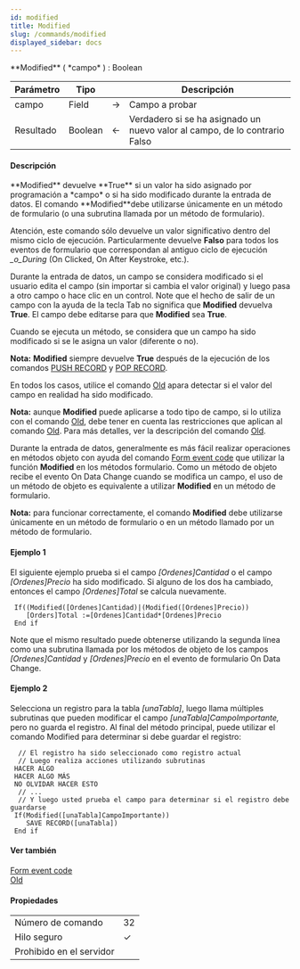 ```yaml
---
id: modified
title: Modified
slug: /commands/modified
displayed_sidebar: docs
---
```


<!--REF #_command_.Modified.Syntax-->**Modified** ( *campo* ) : Boolean<!-- END REF-->
<!--REF #_command_.Modified.Params-->
| Parámetro | Tipo |  | Descripción |
| --- | --- | --- | --- |
| campo | Field | &#8594;  | Campo a probar |
| Resultado | Boolean | &#8592; | Verdadero si se ha asignado un nuevo valor al campo, de lo contrario Falso |

<!-- END REF-->

#### Descripción 

<!--REF #_command_.Modified.Summary-->**Modified** devuelve **True** si un valor ha sido asignado por programación a *campo* o si ha sido modificado durante la entrada de datos.<!-- END REF--> El comando **Modified**debe utilizarse únicamente en un método de formulario (o una subrutina llamada por un método de formulario).

Atención, este comando sólo devuelve un valor significativo dentro del mismo ciclo de ejecución. Particularmente devuelve **Falso** para todos los eventos de formulario que correspondan al antiguo ciclo de ejecución *\_o\_During* (On Clicked, On After Keystroke, etc.).

Durante la entrada de datos, un campo se considera modificado si el usuario edita el campo (sin importar si cambia el valor original) y luego pasa a otro campo o hace clic en un control. Note que el hecho de salir de un campo con la ayuda de la tecla Tab no significa que **Modified** devuelva **True**. El campo debe editarse para que **Modified** sea **True**.

Cuando se ejecuta un método, se considera que un campo ha sido modificado si se le asigna un valor (diferente o no).

**Nota:** **Modified** siempre devuelve **True** después de la ejecución de los comandos [PUSH RECORD](push-record.md) y [POP RECORD](pop-record.md).

En todos los casos, utilice el comando [Old](old.md) apara detectar si el valor del campo en realidad ha sido modificado.

**Nota:** aunque **Modified** puede aplicarse a todo tipo de campo, si lo utiliza con el comando [Old](old.md), debe tener en cuenta las restricciones que aplican al comando [Old](old.md). Para más detalles, ver la descripción del comando [Old](old.md).

Durante la entrada de datos, generalmente es más fácil realizar operaciones en métodos objeto con ayuda del comando [Form event code](form-event-code.md) que utilizar la función **Modified** en los métodos formulario. Como un método de objeto recibe el evento On Data Change cuando se modifica un campo, el uso de un método de objeto es equivalente a utilizar **Modified** en un método de formulario.

**Nota:** para funcionar correctamente, el comando **Modified** debe utilizarse únicamente en un método de formulario o en un método llamado por un método de formulario.

#### Ejemplo 1 

El siguiente ejemplo prueba si el campo *\[Ordenes\]Cantidad* o el campo *\[Ordenes\]Precio* ha sido modificado. Si alguno de los dos ha cambiado, entonces el campo *\[Ordenes\]Total* se calcula nuevamente. 

```4d
 If((Modified([Ordenes]Cantidad)|(Modified([Ordenes]Precio))
    [Orders]Total :=[Ordenes]Cantidad*[Ordenes]Precio
 End if
```

Note que el mismo resultado puede obtenerse utilizando la segunda línea como una subrutina llamada por los métodos de objeto de los campos *\[Ordenes\]Cantidad* y *\[Ordenes\]Precio* en el evento de formulario On Data Change.

#### Ejemplo 2 

Selecciona un registro para la tabla *\[unaTabla\]*, luego llama múltiples subrutinas que pueden modificar el campo *\[unaTabla\]CampoImportante,* pero no guarda el registro. Al final del método principal, puede utilizar el comando Modified para determinar si debe guardar el registro:

```4d
  // El registro ha sido seleccionado como registro actual
  // Luego realiza acciones utilizando subrutinas
 HACER ALGO
 HACER ALGO MÁS
 NO OLVIDAR HACER ESTO
  // ...
  // Y luego usted prueba el campo para determinar si el registro debe guardarse
 If(Modified([unaTabla]CampoImportante))
    SAVE RECORD([unaTabla])
 End if
```

#### Ver también 

[Form event code](form-event-code.md)  
[Old](old.md)  

#### Propiedades
|  |  |
| --- | --- |
| Número de comando | 32 |
| Hilo seguro | &check; |
| Prohibido en el servidor ||


